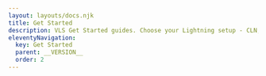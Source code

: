 ```yaml
---
layout: layouts/docs.njk
title: Get Started
description: VLS Get Started guides. Choose your Lightning setup - CLN, LDK , or Docker deployment for secure signing.
eleventyNavigation:
  key: Get Started
  parent: __VERSION__
  order: 2
---
```

